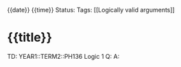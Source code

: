 {{date}} {{time}}
Status: 
Tags: [[Logically valid arguments]]
# {{title}}

TD: YEAR1::TERM2::PH136 Logic 1
Q: 
A: 
